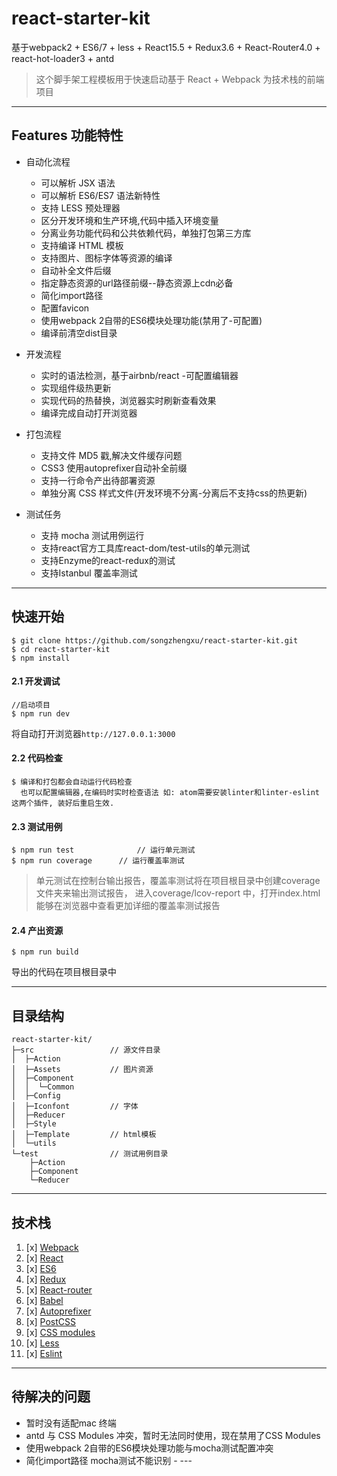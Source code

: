 react-starter-kit
=================

基于webpack2 + ES6/7 + less + React15.5 + Redux3.6 + React-Router4.0 + react-hot-loader3 + antd

> 这个脚手架工程模板用于快速启动基于 React + Webpack 为技术栈的前端项目

---

Features 功能特性
-----------------

-	自动化流程

	-	可以解析 JSX 语法
	-	可以解析 ES6/ES7 语法新特性
	-	支持 LESS 预处理器
	-	区分开发环境和生产环境,代码中插入环境变量
	-	分离业务功能代码和公共依赖代码，单独打包第三方库
	-	支持编译 HTML 模板
	-	支持图片、图标字体等资源的编译
	-	自动补全文件后缀
	-	指定静态资源的url路径前缀--静态资源上cdn必备
	-	简化import路径
	-	配置favicon
	-	使用webpack 2自带的ES6模块处理功能(禁用了-可配置)
	-	编译前清空dist目录

-	开发流程

	-	实时的语法检测，基于airbnb/react -可配置编辑器
	-	实现组件级热更新
	-	实现代码的热替换，浏览器实时刷新查看效果
	-	编译完成自动打开浏览器

-	打包流程

	-	支持文件 MD5 戳,解决文件缓存问题
	-	CSS3 使用autoprefixer自动补全前缀
	-	支持一行命令产出待部署资源
	-	单独分离 CSS 样式文件(开发环境不分离-分离后不支持css的热更新)

-	测试任务

	-	支持 mocha 测试用例运行
	-	支持react官方工具库react-dom/test-utils的单元测试
	-	支持Enzyme的react-redux的测试
	-	支持Istanbul 覆盖率测试

---

快速开始
--------

```
$ git clone https://github.com/songzhengxu/react-starter-kit.git
$ cd react-starter-kit
$ npm install
```

#### 2.1 开发调试

```
//启动项目
$ npm run dev
```

将自动打开浏览器`http://127.0.0.1:3000`

#### 2.2 代码检查

```
$ 编译和打包都会自动运行代码检查
  也可以配置编辑器,在编码时实时检查语法 如: atom需要安装linter和linter-eslint这两个插件, 装好后重启生效.
```

#### 2.3 测试用例

```
$ npm run test 				// 运行单元测试
$ npm run coverage 		// 运行覆盖率测试
```

> 单元测试在控制台输出报告，覆盖率测试将在项目根目录中创建coverage文件夹来输出测试报告， 进入coverage/lcov-report 中，打开index.html 能够在浏览器中查看更加详细的覆盖率测试报告

#### 2.4 产出资源

```
$ npm run build
```

导出的代码在项目根目录中

---

目录结构
--------

```
react-starter-kit/
├─src                 // 源文件目录
│  ├─Action     
│  ├─Assets           // 图片资源
│  ├─Component
│  │  └─Common
│  ├─Config
│  ├─Iconfont         // 字体
│  ├─Reducer
│  ├─Style
│  ├─Template         // html模板
│  └─utils
└─test                // 测试用例目录
    ├─Action
    ├─Component
    └─Reducer
```

---

技术栈
------

1.	[x] [Webpack](https://webpack.github.io)
2.	[x] [React](https://facebook.github.io/react/)
3.	[x] [ES6](http://es6.ruanyifeng.com/)
4.	[x] [Redux](https://github.com/rackt/redux)
5.	[x] [React-router](https://github.com/rackt/react-router-redux)
6.	[x] [Babel](https://babeljs.io/)
7.	[x] [Autoprefixer](https://github.com/postcss/autoprefixer)
8.	[x] [PostCSS](https://github.com/postcss/postcss)
9.	[x] [CSS modules](https://github.com/outpunk/postcss-modules)
10.	[x] [Less](https://github.com/less/less.js)
11.	[x] [Eslint](https://github.com/eslint/eslint)

---

待解决的问题
------------

-	暂时没有适配mac 终端
-	antd 与 CSS Modules 冲突，暂时无法同时使用，现在禁用了CSS Modules
-	使用webpack 2自带的ES6模块处理功能与mocha测试配置冲突
-	简化import路径 mocha测试不能识别 - ---
